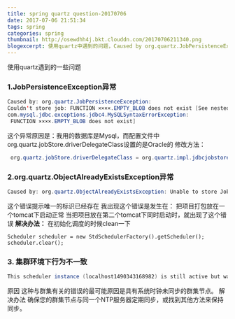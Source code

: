 ```yaml
---
title: spring quartz question-20170706
date: 2017-07-06 21:51:34
tags: spring
categories: spring
thumbnail: http://osewdhh4j.bkt.clouddn.com/20170706211340.png
blogexcerpt: 使用quartz中遇到的问题，Caused by org.quartz.JobPersistenceException  Couldn't store job  FUNCTION ××××.EMPTY_BLOB does not exist
---
```



使用quartz遇到的一些问题

### 1.JobPersistenceException异常

```java
Caused by: org.quartz.JobPersistenceException: 
Couldn't store job: FUNCTION ××××.EMPTY_BLOB does not exist [See nested exception: 
com.mysql.jdbc.exceptions.jdbc4.MySQLSyntaxErrorException:
 FUNCTION ××××.EMPTY_BLOB does not exist]
```

 这个异常原因是：我用的数据库是Mysql，而配置文件中org.quartz.jobStore.driverDelegateClass设置的是Oracle的
 修改方法：

```java
 org.quartz.jobStore.driverDelegateClass = org.quartz.impl.jdbcjobstore.StdJDBCDelegate
```


### 2.org.quartz.ObjectAlreadyExistsException异常

```java
Caused by: org.quartz.ObjectAlreadyExistsException: Unable to store Job : 'DEFAULT.JOB_CLEAN_HISTORY_LOG', because one already exists with this identification.
```

这个错误提示唯一的标识已经存在
 我出现这个错误是发生在：
 把项目打包放在一个tomcat下启动正常
 当把项目放在第二个tomcat下同时启动时，就出现了这个错误
 **解决办法：**
 在初始化调度的时候clean一下
 

```
Scheduler scheduler = new StdSchedulerFactory().getScheduler();
scheduler.clear();
```
### 3. 集群环境下行为不一致

```java
This scheduler instance (localhost1490343168982) is still active but was recovered by another instance in the cluster. This may cause inconsistent behavior.
```
原因
这种与群集有关的错误的最可能原因是具有系统时钟未同步的群集节点。 
解决办法
确保您的群集节点与同一个NTP服务器定期同步，或找到其他方法来保持同步。
 




